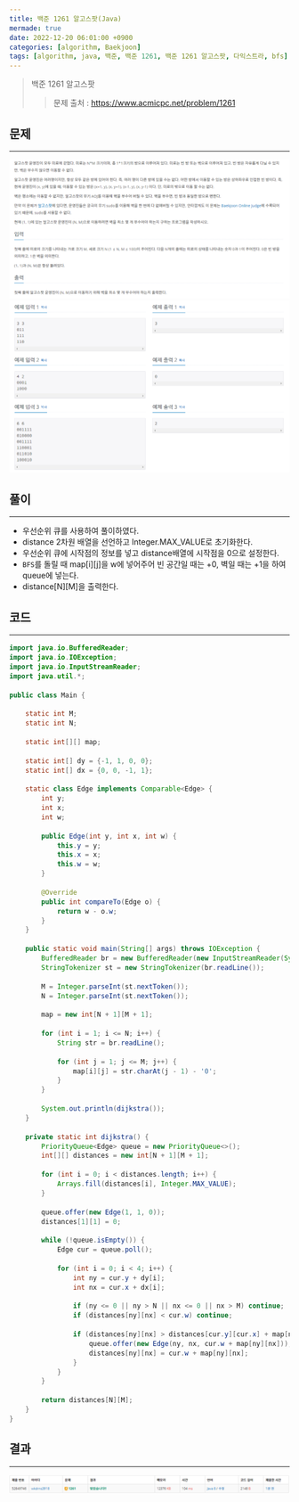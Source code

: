 ```yaml
---
title: 백준 1261 알고스팟(Java)
mermade: true
date: 2022-12-20 06:01:00 +0900
categories: [algorithm, Baekjoon]
tags: [algorithm, java, 백준, 백준 1261, 백준 1261 알고스팟, 다익스트라, bfs] # TAG names should always be lowercase
---
```

>백준 1261 알고스팟
>> 문제 출처 : <https://www.acmicpc.net/problem/1261>


## 문제
---
![백준](/assets/img/BOJ/1261.PNG)
![백준](/assets/img/BOJ/1261_2.PNG)

## 풀이
---
- 우선순위 큐를 사용하여 풀이하였다.
- distance 2차원 배열을 선언하고 Integer.MAX_VALUE로 초기화한다.
- 우선순위 큐에 시작점의 정보를 넣고 distance배열에 시작점을 0으로 설정한다.
- ```BFS```를 돌릴 때 map[i][j]을 w에 넣어주어 빈 공간일 때는 +0, 벽일 때는 +1을 하여 queue에 넣는다.
- distance[N][M]을 출력한다.

## 코드
---
```java
import java.io.BufferedReader;
import java.io.IOException;
import java.io.InputStreamReader;
import java.util.*;

public class Main {

    static int M;
    static int N;

    static int[][] map;

    static int[] dy = {-1, 1, 0, 0};
    static int[] dx = {0, 0, -1, 1};

    static class Edge implements Comparable<Edge> {
        int y;
        int x;
        int w;

        public Edge(int y, int x, int w) {
            this.y = y;
            this.x = x;
            this.w = w;
        }

        @Override
        public int compareTo(Edge o) {
            return w - o.w;
        }
    }

    public static void main(String[] args) throws IOException {
        BufferedReader br = new BufferedReader(new InputStreamReader(System.in));
        StringTokenizer st = new StringTokenizer(br.readLine());

        M = Integer.parseInt(st.nextToken());
        N = Integer.parseInt(st.nextToken());

        map = new int[N + 1][M + 1];

        for (int i = 1; i <= N; i++) {
            String str = br.readLine();

            for (int j = 1; j <= M; j++) {
                map[i][j] = str.charAt(j - 1) - '0';
            }
        }

        System.out.println(dijkstra());
    }

    private static int dijkstra() {
        PriorityQueue<Edge> queue = new PriorityQueue<>();
        int[][] distances = new int[N + 1][M + 1];

        for (int i = 0; i < distances.length; i++) {
            Arrays.fill(distances[i], Integer.MAX_VALUE);
        }

        queue.offer(new Edge(1, 1, 0));
        distances[1][1] = 0;

        while (!queue.isEmpty()) {
            Edge cur = queue.poll();

            for (int i = 0; i < 4; i++) {
                int ny = cur.y + dy[i];
                int nx = cur.x + dx[i];

                if (ny <= 0 || ny > N || nx <= 0 || nx > M) continue;
                if (distances[ny][nx] < cur.w) continue;

                if (distances[ny][nx] > distances[cur.y][cur.x] + map[ny][nx]) {
                    queue.offer(new Edge(ny, nx, cur.w + map[ny][nx]));
                    distances[ny][nx] = cur.w + map[ny][nx];
                }
            }
        }

        return distances[N][M];
    }
}
```

## 결과
---
![백준](/assets/img/BOJ/1261_result.PNG)